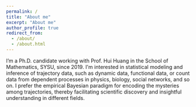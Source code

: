```yaml
---
permalink: /
title: "About me"
excerpt: "About me"
author_profile: true
redirect_from: 
  - /about/
  - /about.html
---
```


I’m a Ph.D. candidate working with Prof. Hui Huang in the School of Mathematics, SYSU, since 2019. I'm interested in statistical modeling and inference of trajectory data, such as dynamic data, functional data, or count data from dependent processes in physics, biology, social networks, and so on. I prefer the empirical Bayesian paradigm for encoding the mysteries among trajectories, thereby facilitating scientific discovery and insightful understanding in different fields.
